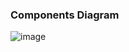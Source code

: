 ### Components Diagram

![image](http://www.plantuml.com/plantuml/png/dLHDRzim3BtxLsW-30cmnfUTTaljhCtWjbxhO1Wmm91bEXPWIvuakmk6_VTH_aYSZmxjSeW9WdnyV2JrZWjMDXcGmfXQV_8yHPyNMswA9cqqA2Q50M4MJ5PUNL9XcggyqYOhUUhv7wyYwzhSXLv5jG65hiINLIs5pQanrd72vVU7JPnyMyUtIRYwMTq7i_de39VtmPE_Z5ReSdmiHRa0bLpBHcHKxMPCbYKm8zK7ulgZJVQ1xlotG_2tBpbhSie0Wv6NoQMgRAmuP2cBeLmC-4mPnQRtcTRdpa_HU5MNbz4Y9LkUTLZ4ZVs8U6GJsF-xht6Cdvl7oCSF6BQmq07FSr2Qv4fMDjT8R6sezmZbo7iig45acbIWDTs29aPEw8LqbmH72QZTCUziK260bZFu7mqcd4Qm6lCcd6RF1MS5GGbu2rdV6BI8ekS7lgUyXlREU4tKTDE6buOB52_R2LfnHd3NNfBo6WhQSaHuChiIVeW9_O7tMBEdtpCaxmdkTSwtZQA6Iz63dMayHJZumt4jialQ1-bC2rhhGXg4MrKfQeDikZAq904rDAKQR2tzi-IcipRQAcXrmCQunkwtLfm9mVEnJAfKLF2wmHeubdfSrPC6wHOlHdSZRZabNu9h_roh5p2pVbolGdJ-E8xjGefazGil29-GxdQFKXzgG5EgGV6kgovmtBKtLx-Du-W8gRc0z4fj1gp9UsGxWM6Fq0RLZV9VIumsmqiPA0qx24Uh-8PBigpM-9wC9x0MEBLA6kZNtfBz2m00)